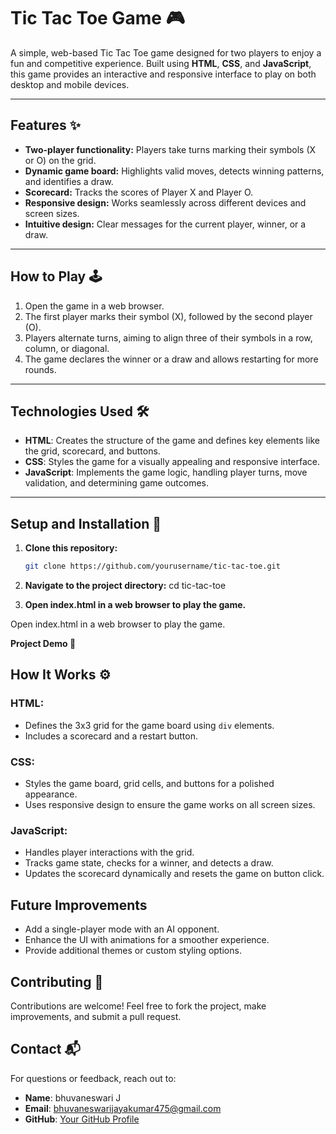 # Tic Tac Toe Game 🎮

A simple, web-based Tic Tac Toe game designed for two players to enjoy a fun and competitive experience. Built using **HTML**, **CSS**, and **JavaScript**, this game provides an interactive and responsive interface to play on both desktop and mobile devices.

---

## Features ✨

- **Two-player functionality:** Players take turns marking their symbols (X or O) on the grid.
- **Dynamic game board:** Highlights valid moves, detects winning patterns, and identifies a draw.
- **Scorecard:** Tracks the scores of Player X and Player O.
- **Responsive design:** Works seamlessly across different devices and screen sizes.
- **Intuitive design:** Clear messages for the current player, winner, or a draw.

---

## How to Play 🕹️

1. Open the game in a web browser.
2. The first player marks their symbol (X), followed by the second player (O).
3. Players alternate turns, aiming to align three of their symbols in a row, column, or diagonal.
4. The game declares the winner or a draw and allows restarting for more rounds.

---

## Technologies Used 🛠️

- **HTML**: Creates the structure of the game and defines key elements like the grid, scorecard, and buttons.
- **CSS**: Styles the game for a visually appealing and responsive interface.
- **JavaScript**: Implements the game logic, handling player turns, move validation, and determining game outcomes.

---



## Setup and Installation 🚀

1. **Clone this repository:**
   ```bash
   git clone https://github.com/yourusername/tic-tac-toe.git

2. **Navigate to the project directory:**
    cd tic-tac-toe

3. **Open index.html in a web browser to play the game.**

Open index.html in a web browser to play the game.

  **Project Demo 🎥**
  

## How It Works ⚙️

### HTML:
- Defines the 3x3 grid for the game board using `div` elements.
- Includes a scorecard and a restart button.

### CSS:
- Styles the game board, grid cells, and buttons for a polished appearance.
- Uses responsive design to ensure the game works on all screen sizes.

### JavaScript:
- Handles player interactions with the grid.
- Tracks game state, checks for a winner, and detects a draw.
- Updates the scorecard dynamically and resets the game on button click.

## Future Improvements

- Add a single-player mode with an AI opponent.
- Enhance the UI with animations for a smoother experience.
- Provide additional themes or custom styling options.

## Contributing 🤝

Contributions are welcome! Feel free to fork the project, make improvements, and submit a pull request.


## Contact 📬

For questions or feedback, reach out to:

- **Name**: bhuvaneswari J
- **Email**: bhuvaneswarijayakumar475@gmail.com 
- **GitHub**: [Your GitHub Profile](https://github.com/Bhuvaneswari-Jayakumar)
